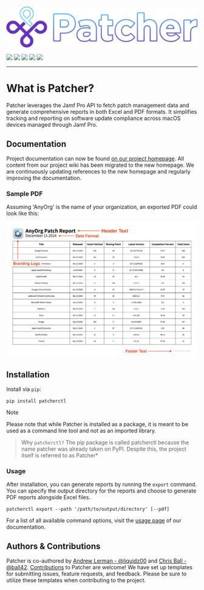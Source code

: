 <p align="left">
    <a href="https://patcher.liquidzoo.io/">
        <img src="docs/_static/patcher-banner-readme.svg" width="540"/>
    </a>
</p>

![](https://img.shields.io/pypi/l/patcherctl)&nbsp;![](https://img.shields.io/badge/Python-3.10+-3776AB.svg?style=flat&logo=python&logoColor=white)&nbsp;![](https://img.shields.io/github/v/release/liquidz00/Patcher?color=orange)&nbsp;![](https://github.com/liquidz00/patcher/actions/workflows/pytest.yml/badge.svg)&nbsp;![](https://img.shields.io/pypi/v/patcherctl?color=yellow)

----

# What is Patcher?
Patcher leverages the Jamf Pro API to fetch patch management data and generate comprehensive reports in both Excel and PDF formats. It simplifies tracking and reporting on software update compliance across macOS devices managed through Jamf Pro.

## Documentation
Project documentation can now be found [on our project homepage](https://patcher.liquidzoo.io). All content from our project wiki has been migrated to the new homepage. We are continuously updating references to the new homepage and regularly improving the documentation. 

### Sample PDF
Assuming 'AnyOrg' is the name of your organization, an exported PDF could look like this:
<p align="left"><img src="docs/_static/example_pdf.png" width="750"/></p>

## Installation
Install via `pip`:

```shell
pip install patcherctl
```
> [!NOTE]
> Please note that while Patcher is installed as a package, it is meant to be used as a command line tool and not as an imported library.

> Why `patcherctl?` The pip package is called patcherctl because the name patcher was already taken on PyPI. Despite this, the project itself is referred to as Patcher*

### Usage
After installation, you can generate reports by running the `export` command. You can specify the output directory for the reports and choose to generate PDF reports alongside Excel files.
```shell
patcherctl export --path '/path/to/output/directory' [--pdf]
```

For a list of all available command options, visit the [usage page](https://patcher.liquidzoo.io/user/usage.html) of our documentation. 

## Authors & Contributions
Patcher is co-authored by [Andrew Lerman - @liquidz00](https://github.com/liquidz00) and [Chris Ball - @ball42](https://github.com/ball42). [Contributions](https://patcher.liquidzoo.io/contributing/index.html) to Patcher are welcome! We have set up templates for submitting issues, feature requests, and feedback. Please be sure to utilize these templates when contributing to the project.
